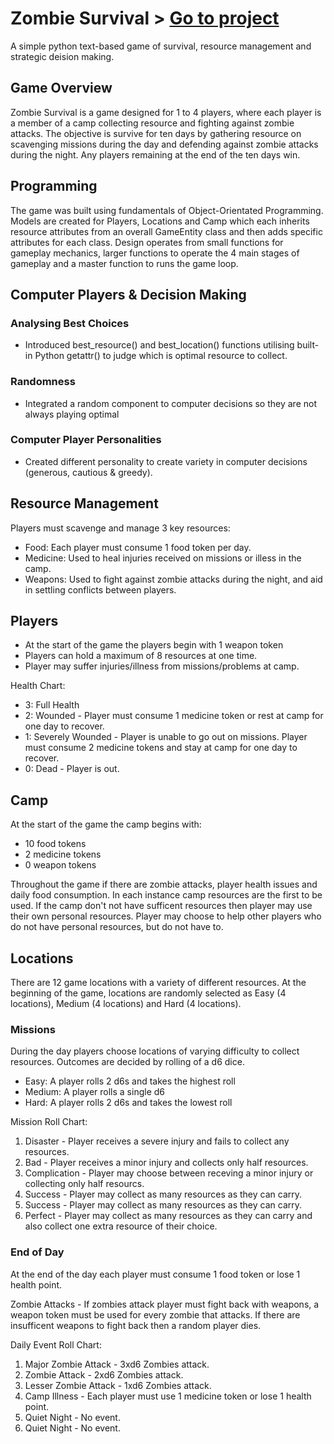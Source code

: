 # Zombie Survival > [Go to project](https://github.com/tophercollins/zombie-survival)

 A simple python text-based game of survival, resource management and strategic deision making.

## Game Overview

Zombie Survival is a game designed for 1 to 4 players, where each player is a member of a camp collecting resource and fighting against zombie attacks.
The objective is survive for ten days by gathering resource on scavenging missions during the day and defending against zombie attacks during the night.
Any players remaining at the end of the ten days win.

## Programming

The game was built using fundamentals of Object-Orientated Programming.
Models are created for Players, Locations and Camp which each inherits resource attributes from an overall GameEntity class and then adds specific attributes for each class. 
Design operates from small functions for gameplay mechanics, larger functions to operate the 4 main stages of gameplay and a master function to runs the game loop.

## Computer Players & Decision Making

### Analysing Best Choices

* Introduced best_resource() and best_location() functions utilising built-in Python getattr() to judge which is optimal resource to collect. 

### Randomness

* Integrated a random component to computer decisions so they are not always playing optimal

### Computer Player Personalities

* Created different personality to create variety in computer decisions (generous, cautious & greedy).
  
## Resource Management

Players must scavenge and manage 3 key resources:
* Food: Each player must consume 1 food token per day.
* Medicine: Used to heal injuries received on missions or illess in the camp.
* Weapons: Used to fight against zombie attacks during the night, and aid in settling conflicts between players.

## Players

* At the start of the game the players begin with 1 weapon token
* Players can hold a maximum of 8 resources at one time.
* Player may suffer injuries/illness from missions/problems at camp.

Health Chart:

* 3: Full Health
* 2: Wounded - Player must consume 1 medicine token or rest at camp for one day to recover. 
* 1: Severely Wounded - Player is unable to go out on missions. Player must consume 2 medicine tokens and stay at camp for one day to recover. 
* 0: Dead - Player is out.

## Camp

At the start of the game the camp begins with:
* 10 food tokens
* 2 medicine tokens
* 0 weapon tokens

Throughout the game if there are zombie attacks, player health issues and daily food consumption.
In each instance camp resources are the first to be used.
If the camp don't not have sufficent resources then player may use their own personal resources.
Player may choose to help other players who do not have personal resources, but do not have to.

## Locations

There are 12 game locations with a variety of different resources.
At the beginning of the game, locations are randomly selected as Easy (4 locations), Medium (4 locations) and Hard (4 locations).

### Missions

During the day players choose locations of varying difficulty to collect resources. Outcomes are decided by rolling of a d6 dice.
* Easy: A player rolls 2 d6s and takes the highest roll
* Medium: A player rolls a single d6
* Hard: A player rolls 2 d6s and takes the lowest roll

Mission Roll Chart:
1. Disaster - Player receives a severe injury and fails to collect any resources.
2. Bad - Player receives a minor injury and collects only half resources.
3. Complication - Player may choose between receving a minor injury or collecting only half resourcs.
4. Success - Player may collect as many resources as they can carry.
5. Success - Player may collect as many resources as they can carry.
6. Perfect - Player may collect as many resources as they can carry and also collect one extra resource of their choice.

### End of Day

At the end of the day each player must consume 1 food token or lose 1 health point.

Zombie Attacks - If zombies attack player must fight back with weapons, a weapon token must be used for every zombie that attacks.
If there are insufficent weapons to fight back then a random player dies.

Daily Event Roll Chart:
1. Major Zombie Attack - 3xd6 Zombies attack.
2. Zombie Attack - 2xd6 Zombies attack.
3. Lesser Zombie Attack - 1xd6 Zombies attack.
4. Camp Illness - Each player must use 1 medicine token or lose 1 health point.
5. Quiet Night - No event.
6. Quiet Night - No event.
